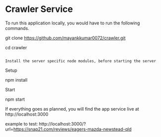 # Crawler Service

To run this application locally, you would have to run the following commands.

git clone https://github.com/mayankkumar0072/crawler.git

cd crawler
```

Install the server specific node modules, before starting the server
```
Setup

npm install

Start 

npm start

If everything goes as planned, you will find the app service live at http://localhost:3000

example to test: http://localhost:3000/?url=https://snap21.com/reviews/eagers-mazda-newstead-qld


